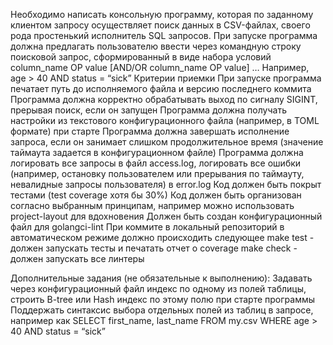 Необходимо написать консольную программу, которая по заданному клиентом запросу осуществляет поиск данных в CSV-файлах, своего рода простенький исполнитель SQL запросов.
При запуске программа должна предлагать пользователю ввести через командную строку поисковой запрос, сформированный в виде набора условий
column_name OP value [AND/OR column_name OP value] …
Например, age > 40 AND status = “sick”
Критерии приемки
При запуске программа печатает путь до исполняемого файла и версию последнего коммита
Программа должна корректно обрабатывать выход по сигналу SIGINT, прерывая поиск, если он запущен
Программа должна получать настройки из текстового конфигурационного файла (например, в TOML формате) при старте
Программа должна завершать исполнение запроса, если он занимает слишком продолжительное время (значение таймаута задается в конфигурационном файле)
Программа должна логировать все запросы в файл access.log, логировать все ошибки (например, остановку пользователем или прерывания по таймауту, невалидные запросы пользователя) в error.log
Код должен быть покрыт тестами (test coverage хотя бы 30%)
Код должен быть организован согласно выбранным принципам, например можно использовать project-layout для вдохновения
Должен быть создан конфигурационный файл для golangci-lint
При коммите в локальный репозиторий в автоматическом режиме должно происходить следующее
make test - должен запускать тесты и печатать отчет о coverage
make check - должен запускать все линтеры

Дополнительные задания (не обязательные к выполнению):
Задавать через конфигурационный файл индекс по одному из полей таблицы, строить B-tree или Hash индекс по этому полю при старте программы
Поддержать синтаксис выбора отдельных полей из таблиц в запросе, например как SELECT first_name, last_name FROM my.csv WHERE age > 40 AND status = “sick”
